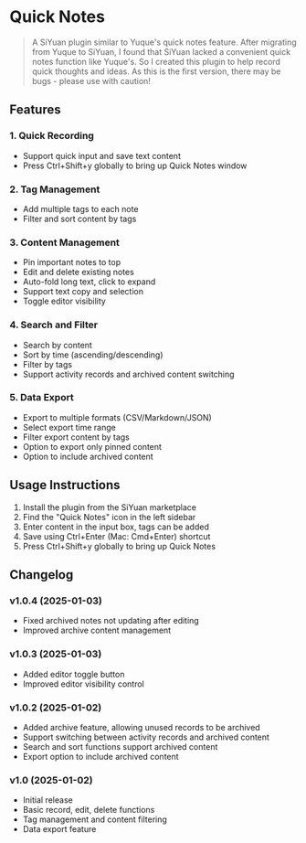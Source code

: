 # Quick Notes

> A SiYuan plugin similar to Yuque's quick notes feature. After migrating from Yuque to SiYuan, I found that SiYuan lacked a convenient quick notes function like Yuque's. So I created this plugin to help record quick thoughts and ideas. As this is the first version, there may be bugs - please use with caution!


## Features

### 1. Quick Recording
- Support quick input and save text content
- Press Ctrl+Shift+y globally to bring up Quick Notes window

### 2. Tag Management
- Add multiple tags to each note
- Filter and sort content by tags

### 3. Content Management
- Pin important notes to top
- Edit and delete existing notes
- Auto-fold long text, click to expand
- Support text copy and selection
- Toggle editor visibility

### 4. Search and Filter
- Search by content
- Sort by time (ascending/descending)
- Filter by tags
- Support activity records and archived content switching

### 5. Data Export
- Export to multiple formats (CSV/Markdown/JSON)
- Select export time range
- Filter export content by tags
- Option to export only pinned content
- Option to include archived content

## Usage Instructions

1. Install the plugin from the SiYuan marketplace
2. Find the "Quick Notes" icon in the left sidebar
3. Enter content in the input box, tags can be added
4. Save using Ctrl+Enter (Mac: Cmd+Enter) shortcut
5. Press Ctrl+Shift+y globally to bring up Quick Notes

## Changelog

### v1.0.4 (2025-01-03)
- Fixed archived notes not updating after editing
- Improved archive content management

### v1.0.3 (2025-01-03)
- Added editor toggle button
- Improved editor visibility control

### v1.0.2 (2025-01-02)
- Added archive feature, allowing unused records to be archived
- Support switching between activity records and archived content
- Search and sort functions support archived content
- Export option to include archived content

### v1.0 (2025-01-02)
- Initial release
- Basic record, edit, delete functions
- Tag management and content filtering
- Data export feature


